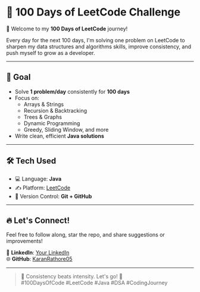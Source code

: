 
# 💯 100 Days of LeetCode Challenge

🚀 Welcome to my **100 Days of LeetCode** journey!

Every day for the next 100 days, I'm solving one problem on LeetCode to sharpen my data structures and algorithms skills, improve consistency, and push myself to grow as a developer.

---

## 🧠 Goal

- Solve **1 problem/day** consistently for **100 days**
- Focus on:
  - Arrays & Strings
  - Recursion & Backtracking
  - Trees & Graphs
  - Dynamic Programming
  - Greedy, Sliding Window, and more
- Write clean, efficient **Java solutions**

---

## 🛠️ Tech Used

- 💻 Language: **Java**
- ✍️ Platform: [LeetCode](https://leetcode.com/)
- 📁 Version Control: **Git + GitHub**

---

## 🔥 Let's Connect!

Feel free to follow along, star the repo, and share suggestions or improvements!

📩 **LinkedIn**: [Your LinkedIn](https://www.linkedin.com/in/yourusername)  
🌐 **GitHub**: [KaranRathore05](https://github.com/KaranRathore05)

---

> 🚨 Consistency beats intensity. Let's go! 💪  
> #100DaysOfCode #LeetCode #Java #DSA #CodingJourney
